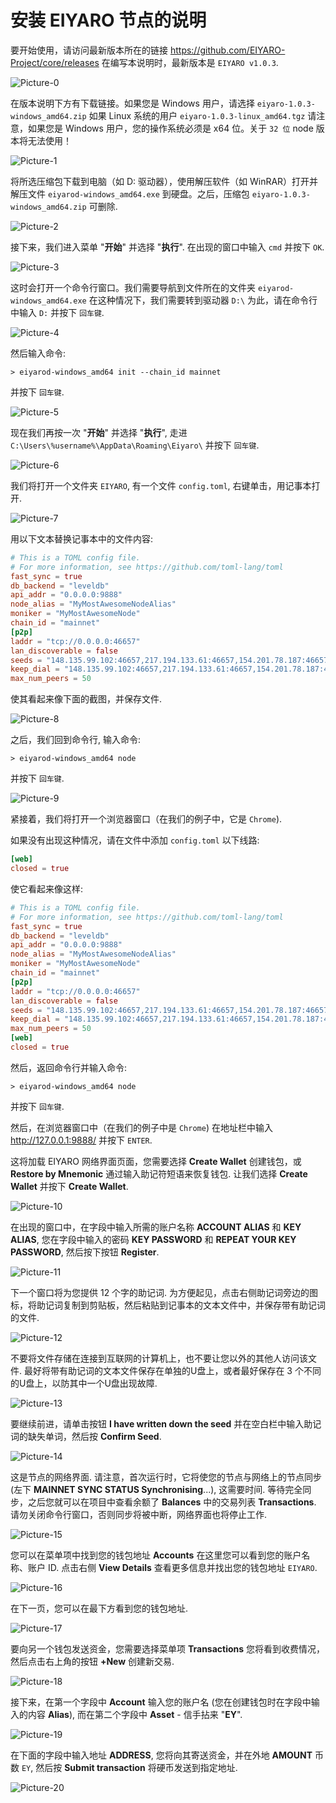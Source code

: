 # 安装 EIYARO 节点的说明

要开始使用，请访问最新版本所在的链接 https://github.com/EIYARO-Project/core/releases
在编写本说明时，最新版本是 `EIYARO v1.0.3`.

![Picture-0](images/PICTURE-0.png)

在版本说明下方有下载链接。如果您是 Windows 用户，请选择 `eiyaro-1.0.3-windows_amd64.zip` 如果 Linux 系统的用户 `eiyaro-1.0.3-linux_amd64.tgz` 请注意，如果您是 Windows 用户，您的操作系统必须是 x64 位。关于 `32 位` node 版本将无法使用！

![Picture-1](images/PICTURE-1.png)

将所选压缩包下载到电脑（如 D: 驱动器），使用解压软件（如 WinRAR）打开并解压文件 `eiyarod-windows_amd64.exe` 到硬盘。之后，压缩包 `eiyaro-1.0.3-windows_amd64.zip` 可删除.

![Picture-2](images/PICTURE-2.png)

接下来，我们进入菜单 "**开始**" 并选择 "**执行**". 在出现的窗口中输入 `cmd` 并按下 `OK`.

![Picture-3](images/PICTURE-3.png)

这时会打开一个命令行窗口。我们需要导航到文件所在的文件夹 `eiyarod-windows_amd64.exe` 在这种情况下，我们需要转到驱动器 `D:\` 为此，请在命令行中输入 `D:` 并按下 `回车键`.

![Picture-4](images/PICTURE-4.png)

然后输入命令:
```console
> eiyarod-windows_amd64 init --chain_id mainnet 
```
并按下 `回车键`.

![Picture-5](images/PICTURE-5.png)

现在我们再按一次 "**开始**" 并选择 "**执行**", 走进 `C:\Users\%username%\AppData\Roaming\Eiyaro\` 并按下 `回车键`.

![Picture-6](images/PICTURE-6.png)

我们将打开一个文件夹 `EIYARO`, 有一个文件 `config.toml`, 右键单击，用记事本打开.

![Picture-7](images/PICTURE-7.png)

用以下文本替换记事本中的文件内容:

```toml
# This is a TOML config file.
# For more information, see https://github.com/toml-lang/toml
fast_sync = true
db_backend = "leveldb"
api_addr = "0.0.0.0:9888"
node_alias = "MyMostAwesomeNodeAlias"
moniker = "MyMostAwesomeNode"
chain_id = "mainnet"
[p2p]
laddr = "tcp://0.0.0.0:46657"
lan_discoverable = false
seeds = "148.135.99.102:46657,217.194.133.61:46657,154.201.78.187:46657,103.115.46.201:46657,154.44.8.62:46657,24.233.3.133:46657,27.25.156.254:46657"
keep_dial = "148.135.99.102:46657,217.194.133.61:46657,154.201.78.187:46657,103.115.46.201:46657,154.44.8.62:46657,24.233.3.133:46657,27.25.156.254:46657"
max_num_peers = 50
```

使其看起来像下面的截图，并保存文件.

![Picture-8](images/PICTURE-8.png)

之后，我们回到命令行, 输入命令:
```console
> eiyarod-windows_amd64 node
```
并按下 `回车键`.

![Picture-9](images/PICTURE-9.png)

紧接着，我们将打开一个浏览器窗口（在我们的例子中，它是 `Chrome`). 

如果没有出现这种情况，请在文件中添加 `config.toml` 以下线路:

```toml
[web]
closed = true
```

使它看起来像这样:

```toml
# This is a TOML config file.
# For more information, see https://github.com/toml-lang/toml
fast_sync = true
db_backend = "leveldb"
api_addr = "0.0.0.0:9888"
node_alias = "MyMostAwesomeNodeAlias"
moniker = "MyMostAwesomeNode"
chain_id = "mainnet"
[p2p]
laddr = "tcp://0.0.0.0:46657"
lan_discoverable = false
seeds = "148.135.99.102:46657,217.194.133.61:46657,154.201.78.187:46657,103.115.46.201:46657,154.44.8.62:46657,24.233.3.133:46657,27.25.156.254:46657"
keep_dial = "148.135.99.102:46657,217.194.133.61:46657,154.201.78.187:46657,103.115.46.201:46657,154.44.8.62:46657,24.233.3.133:46657,27.25.156.254:46657"
max_num_peers = 50
[web]
closed = true
```

然后，返回命令行并输入命令:

```console
> eiyarod-windows_amd64 node
```
并按下 `回车键`.

然后，在浏览器窗口中（在我们的例子中是 `Chrome`) 在地址栏中输入 http://127.0.0.1:9888/ 并按下 `ENTER`.

这将加载 EIYARO 网络界面页面，您需要选择 **Create Wallet** 创建钱包，或 **Restore by Mnemonic** 通过输入助记符短语来恢复钱包. 让我们选择 **Create Wallet** 并按下 **Create Wallet**.

![Picture-10](images/PICTURE-10.png)

在出现的窗口中，在字段中输入所需的账户名称 **ACCOUNT ALIAS** 和 **KEY ALIAS**, 您在字段中输入的密码 **KEY PASSWORD** 和 **REPEAT YOUR KEY PASSWORD**, 然后按下按钮 **Register**.

![Picture-11](images/PICTURE-11.png)

下一个窗口将为您提供 12 个字的助记词. 为方便起见，点击右侧助记词旁边的图标，将助记词复制到剪贴板，然后粘贴到记事本的文本文件中，并保存带有助记词的文件.

![Picture-12](images/PICTURE-12.png)

不要将文件存储在连接到互联网的计算机上，也不要让您以外的其他人访问该文件. 最好将带有助记词的文本文件保存在单独的U盘上，或者最好保存在 3 个不同的U盘上，以防其中一个U盘出现故障.

![Picture-13](images/PICTURE-13.png)

要继续前进，请单击按钮 **I have written down the seed** 并在空白栏中输入助记词的缺失单词，然后按 **Confirm Seed**.

![Picture-14](images/PICTURE-14.png)

这是节点的网络界面. 请注意，首次运行时，它将使您的节点与网络上的节点同步 (左下 **MAINNET SYNC STATUS Synchronising**...), 这需要时间. 等待完全同步，之后您就可以在项目中查看余额了 **Balances** 中的交易列表 **Transactions**. 请勿关闭命令行窗口，否则同步将被中断，网络界面也将停止工作.

![Picture-15](images/PICTURE-15.png)

您可以在菜单项中找到您的钱包地址 **Accounts** 在这里您可以看到您的账户名称、账户 ID. 点击右侧 **View Details** 查看更多信息并找出您的钱包地址 `EIYARO`.

![Picture-16](images/PICTURE-16.png)

在下一页，您可以在最下方看到您的钱包地址.

![Picture-17](images/PICTURE-17.png)

要向另一个钱包发送资金，您需要选择菜单项 **Transactions** 您将看到收费情况，然后点击右上角的按钮 **+New** 创建新交易.

![Picture-18](images/PICTURE-18.jpg)

接下来，在第一个字段中 **Account** 输入您的账户名 (您在创建钱包时在字段中输入的内容 **Alias**), 而在第二个字段中 **Asset** - 信手拈来 "**EY**".

![Picture-19](images/PICTURE-19.jpg)

在下面的字段中输入地址 **ADDRESS**, 您将向其寄送资金，并在外地 **AMOUNT** 币数 `EY`, 然后按 **Submit transaction** 将硬币发送到指定地址.

![Picture-20](images/PICTURE-20.jpg)
